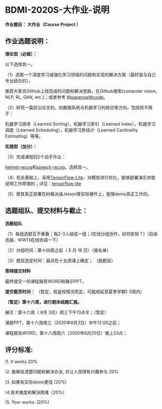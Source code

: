 # BDMI-2020S-大作业-说明

**作业题目： 大作业（Course Project ）**

## **作业选题说明：**

**理论型（必做）：**

以下选择其一。

（1）选取一个深度学习或强化学习领域的问题和实现的解决方案（最好是与自己专业结合的）。 

推荐大家去GitHub上找现成的问题和解决思路，在Github搜索{computer vision, NLP, RL, GAN, etc.}；或者参考 如[paperswithcode](https://paperswithcode.com/sota)。

（2）研究一篇前沿论文的，如数据系统与机器学习的结合等方向，包括但不限于：

机器学习排序（Learned Sorting），机器学习索引（Learned index），机器学习调度（Learned Scheduling），机器学习势估计（Learned Cardinality Estimating）等等。

**实践型（加分）：** 

（3）完成课程的2个动手作业：

[helmet-recog](../helmet-recog/easyHelmet.md)和[speech-recog](../speech_command24/speech_command24.md)，选择其一。

（4）在此基础上，采用[TensorFlow-Lite](https://tensorflow.google.cn/lite/examples?hl=zh_cn)，对模型进行优化，能够部署演示并能说明工作原理的；详见：[tensorflow-lite](https://tensorflow.google.cn/lite/guide?hl=zh_cn)

（5）使其真正部署在树莓派或Jetson等实际硬件上，能够demo真正工作的。

## **选题组队、提交材料与截止：**

**选题组队**

（1）每组选题互不重叠；每2-3人结成一组；(在线分组协作，如何安排？)（自由选报、WW13在线协调一下）

（2）分组时间：第十四周之前（ 5 月 18 日）（报名单）

（3）题目选定时间：最迟在十五周课上确定； （报题目）


**答辩提交材料** 

最终提交一份课程报告WORD和展示PPT。


**提交截至时间：** （暂定，视返校情况而定，可能顺延至夏季学期1-3周内）

**（暂定）第十六周，进行期末结题汇报。**

展示：第十六周（ 6月 3日）周三下午13点半；（暂定）

课题PPT，第十六周周三（2020年6月3日）中午12:00之前；

课程报告WORD，第十八周周六（2020年6月20日）晚上23点； 


## **评分标准:**

\1. It works 20%

\2. 能够说清楚问题和解决办法, 并让人觉得有兴趣参与 20%

\3. 如果有实际demo更佳 (20%)

\4.技术难度和解决困难（20%）

\5. Your works.  (20%)



